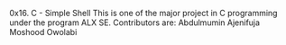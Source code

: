 0x16. C - Simple Shell
This is one of the major project in C programming under the program ALX SE.
Contributors are:
Abdulmumin Ajenifuja
Moshood Owolabi
